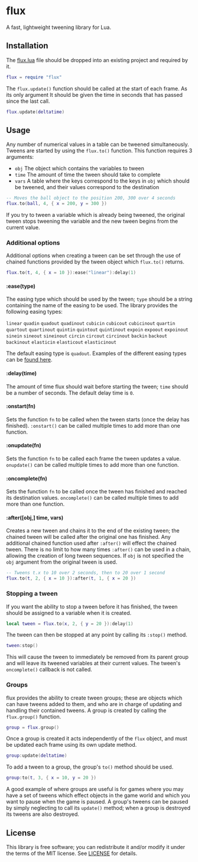 # flux
A fast, lightweight tweening library for Lua.

## Installation
The [flux.lua](flux.lua?raw=1) file should be dropped into an existing project
and required by it.
```lua
flux = require "flux"
``` 
The `flux.update()` function should be called at the start of each frame. As
its only argument It should be given the time in seconds that has passed since
the last call.
```lua
flux.update(deltatime)
```

## Usage
Any number of numerical values in a table can be tweened simultaneously. Tweens
are started by using the `flux.to()` function. This function requires 3
arguments:
* `obj` The object which contains the variables to tween
* `time` The amount of time the tween should take to complete
* `vars` A table where the keys correspond to the keys in `obj` which should be
  tweened, and their values correspond to the destination
```lua
-- Moves the ball object to the position 200, 300 over 4 seconds
flux.to(ball, 4, { x = 200, y = 300 })
```
If you try to tween a variable which is already being tweened, the original
tween stops tweening the variable and the new tween begins from the current
value.

### Additional options
Additional options when creating a tween can be set through the use of chained
functions provided by the tween object which `flux.to()` returns.
```lua
flux.to(t, 4, { x = 10 }):ease("linear"):delay(1)
```

#### :ease(type)
The easing type which should be used by the tween; `type` should be a string
containing the name of the easing to be used. The library provides the
following easing types:

  `linear`
  `quadin`       `quadout`       `quadinout`
  `cubicin`      `cubicout`      `cubicinout`
  `quartin`      `quartout`      `quartinout`
  `quintin`      `quintout`      `quintinout`
  `expoin`       `expoout`       `expoinout`
  `sinein`       `sineout`       `sineinout`
  `circin`       `circout`       `circinout`
  `backin`       `backout`       `backinout`
  `elasticin`    `elasticout`    `elasticinout`

The default easing type is `quadout`. Examples of the different easing types
can be [found here](http://easings.net/).


#### :delay(time)
The amount of time flux should wait before starting the tween; `time` should be
a number of seconds. The default delay time is `0`.

#### :onstart(fn)
Sets the function `fn` to be called when the tween starts (once the delay has
finished). `:onstart()` can be called multiple times to add more than one
function.

#### :onupdate(fn)
Sets the function `fn` to be called each frame the tween updates a value.
`onupdate()` can be called multiple times to add more than one function.

#### :oncomplete(fn)
Sets the function `fn` to be called once the tween has finished and reached its
destination values. `oncomplete()` can be called multiple times to add more
than one function.

#### :after([obj,] time, vars)
Creates a new tween and chains it to the end of the existing tween; the chained
tween will be called after the original one has finished. Any additional
chained function used after `:after()` will effect the chained tween. There is
no limit to how many times `:after()` can be used in a chain, allowing the
creation of long tween sequences. If `obj` is not specified the `obj` argument
from the original tween is used.
```lua
-- Tweens t.x to 10 over 2 seconds, then to 20 over 1 second
flux.to(t, 2, { x = 10 }):after(t, 1, { x = 20 })
```

### Stopping a tween
If you want the ability to stop a tween before it has finished, the tween
should be assigned to a variable when it is created.
```lua
local tween = flux.to(x, 2, { y = 20 }):delay(1)
```
The tween can then be stopped at any point by calling its `:stop()` method.
```lua
tween:stop()
```
This will cause the tween to immediately be removed from its parent group and
will leave its tweened variables at their current values. The tween's
`oncomplete()` callback is not called.

### Groups
flux provides the ability to create tween groups; these are objects
which can have tweens added to them, and who are in charge of updating and
handling their contained tweens. A group is created by calling the
`flux.group()` function.
```lua
group = flux.group()
```
Once a group is created it acts independently of the `flux` object, and must
be updated each frame using its own update method.
```lua
group:update(deltatime)
```
To add a tween to a group, the group's `to()` method should be used.
```lua
group:to(t, 3, { x = 10, y = 20 })
```
A good example of where groups are useful is for games where you may have a set
of tweens which effect objects in the game world and which you want to pause
when the game is paused.  A group's tweens can be paused by simply neglecting
to call its `update()` method; when a group is destroyed its tweens are also
destroyed.


## License
This library is free software; you can redistribute it and/or modify it under
the terms of the MIT license. See [LICENSE](LICENSE) for details.

